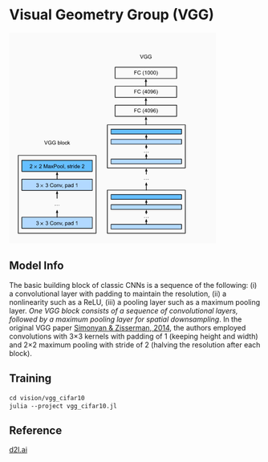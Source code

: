 # Visual Geometry Group (VGG)

![vgg](..\vgg_cifar10\docs\vgg.png)

## Model Info

The basic building block of classic CNNs is a sequence of the following: (i) a convolutional layer with padding to maintain the resolution, (ii) a nonlinearity such as a ReLU, (iii) a pooling layer such as a maximum pooling layer. _One VGG block consists of a sequence of convolutional layers, followed by a maximum pooling layer for spatial downsampling_. In the original VGG paper [Simonyan & Zisserman, 2014](https://arxiv.org/pdf/1409.1556v4.pdf), the authors employed convolutions with  3×3  kernels with padding of 1 (keeping height and width) and  2×2  maximum pooling with stride of 2 (halving the resolution after each block).

## Training

```shell
cd vision/vgg_cifar10
julia --project vgg_cifar10.jl
```

## Reference

[d2l.ai](http://d2l.ai/chapter_convolutional-modern/vgg.html)